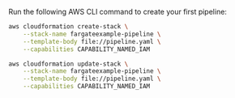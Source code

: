 Run the following AWS CLI command to create your first pipeline:

```bash
aws cloudformation create-stack \
    --stack-name fargateexample-pipeline \
    --template-body file://pipeline.yaml \
    --capabilities CAPABILITY_NAMED_IAM
```

```bash
aws cloudformation update-stack \
    --stack-name fargateexample-pipeline \
    --template-body file://pipeline.yaml \
    --capabilities CAPABILITY_NAMED_IAM
```